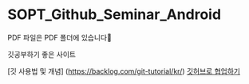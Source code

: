 # SOPT_Github_Seminar_Android

PDF 파일은 PDF 폴더에 있습니다🤪

깃공부하기 좋은 사이트

[깃 사용법 및 개념] (https://backlog.com/git-tutorial/kr/)
[깃허브로 협업하기](https://milooy.wordpress.com/2017/06/21/working-together-with-github-tutorial/)
